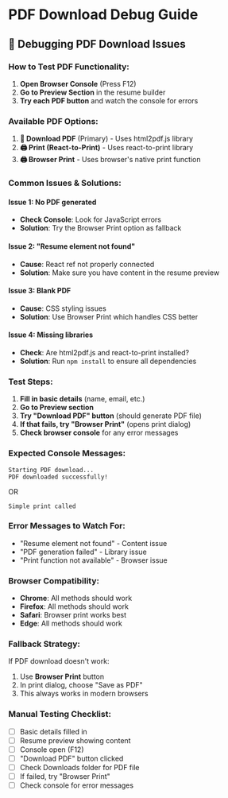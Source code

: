# PDF Download Debug Guide

## 🐛 **Debugging PDF Download Issues**

### **How to Test PDF Functionality:**

1. **Open Browser Console** (Press F12)
2. **Go to Preview Section** in the resume builder
3. **Try each PDF button** and watch the console for errors

### **Available PDF Options:**

1. **📄 Download PDF** (Primary) - Uses html2pdf.js library
2. **🖨️ Print (React-to-Print)** - Uses react-to-print library 
3. **🖨️ Browser Print** - Uses browser's native print function

### **Common Issues & Solutions:**

#### **Issue 1: No PDF generated**
- **Check Console**: Look for JavaScript errors
- **Solution**: Try the Browser Print option as fallback

#### **Issue 2: "Resume element not found"**
- **Cause**: React ref not properly connected
- **Solution**: Make sure you have content in the resume preview

#### **Issue 3: Blank PDF**
- **Cause**: CSS styling issues
- **Solution**: Use Browser Print which handles CSS better

#### **Issue 4: Missing libraries**
- **Check**: Are html2pdf.js and react-to-print installed?
- **Solution**: Run `npm install` to ensure all dependencies

### **Test Steps:**

1. **Fill in basic details** (name, email, etc.)
2. **Go to Preview section**
3. **Try "Download PDF" button** (should generate PDF file)
4. **If that fails, try "Browser Print"** (opens print dialog)
5. **Check browser console** for any error messages

### **Expected Console Messages:**

```
Starting PDF download...
PDF downloaded successfully!
```

OR

```
Simple print called
```

### **Error Messages to Watch For:**

- "Resume element not found" - Content issue
- "PDF generation failed" - Library issue
- "Print function not available" - Browser issue

### **Browser Compatibility:**

- **Chrome**: All methods should work
- **Firefox**: All methods should work  
- **Safari**: Browser print works best
- **Edge**: All methods should work

### **Fallback Strategy:**

If PDF download doesn't work:
1. Use **Browser Print** button
2. In print dialog, choose "Save as PDF"
3. This always works in modern browsers

### **Manual Testing Checklist:**

- [ ] Basic details filled in
- [ ] Resume preview showing content
- [ ] Console open (F12)
- [ ] "Download PDF" button clicked
- [ ] Check Downloads folder for PDF file
- [ ] If failed, try "Browser Print"
- [ ] Check console for error messages
